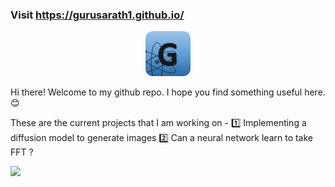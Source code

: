 ### Visit https://gurusarath1.github.io/

<p align="center">
  <a href="https://www.linkedin.com/in/guru-sarath-t-4ab648131/">
    <img src="https://raw.githubusercontent.com/gurusarath1/gurusarath1/main/includes/images/GitHubLogo_G_anitmation.gif" alt="Guru Sarath T" width="72" height="72">
  </a>
</p>

Hi there!
Welcome to my github repo. I hope you find something useful here. 😊

<div>
These are the current projects that I am working on -
1️⃣ Implementing a diffusion model to generate images 
2️⃣ Can a neural network learn to take FFT ?
</div>

![](https://komarev.com/ghpvc/?username=gurusarath1&style=flat-square&color=blueviolet&label=views)


